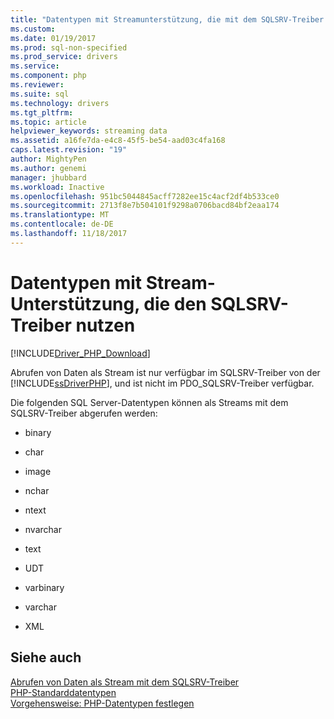 ```yaml
---
title: "Datentypen mit Streamunterstützung, die mit dem SQLSRV-Treiber | Microsoft Docs"
ms.custom: 
ms.date: 01/19/2017
ms.prod: sql-non-specified
ms.prod_service: drivers
ms.service: 
ms.component: php
ms.reviewer: 
ms.suite: sql
ms.technology: drivers
ms.tgt_pltfrm: 
ms.topic: article
helpviewer_keywords: streaming data
ms.assetid: a16fe7da-e4c8-45f5-be54-aad03c4fa168
caps.latest.revision: "19"
author: MightyPen
ms.author: genemi
manager: jhubbard
ms.workload: Inactive
ms.openlocfilehash: 951bc5044845acff7282ee15c4acf2df4b533ce0
ms.sourcegitcommit: 2713f8e7b504101f9298a0706bacd84bf2eaa174
ms.translationtype: MT
ms.contentlocale: de-DE
ms.lasthandoff: 11/18/2017
---
```

# <a name="data-types-with-stream-support-using-the-sqlsrv-driver"></a>Datentypen mit Stream-Unterstützung, die den SQLSRV-Treiber nutzen
[!INCLUDE[Driver_PHP_Download](../../includes/driver_php_download.md)]

Abrufen von Daten als Stream ist nur verfügbar im SQLSRV-Treiber von der [!INCLUDE[ssDriverPHP](../../includes/ssdriverphp_md.md)], und ist nicht im PDO_SQLSRV-Treiber verfügbar.  
  
Die folgenden SQL Server-Datentypen können als Streams mit dem SQLSRV-Treiber abgerufen werden:  
  
-   binary  
  
-   char  
  
-   image  
  
-   nchar  
  
-   ntext  
  
-   nvarchar  
  
-   text  
  
-   UDT  
  
-   varbinary  
  
-   varchar  
  
-   XML  
  
## <a name="see-also"></a>Siehe auch  
[Abrufen von Daten als Stream mit dem SQLSRV-Treiber](../../connect/php/retrieving-data-as-a-stream-using-the-sqlsrv-driver.md)  
[PHP-Standarddatentypen](../../connect/php/default-php-data-types.md)  
[Vorgehensweise: PHP-Datentypen festlegen](../../connect/php/how-to-specify-php-data-types.md)  
  
